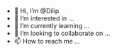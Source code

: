 - 👋 Hi, I’m @Dilip
- 👀 I’m interested in ...
- 🌱 I’m currently learning ...
- 💞️ I’m looking to collaborate on ...
- 📫 How to reach me ...

<!---
Dilipmuz/Dilipmuz is a ✨ special ✨ repository because its `README.md` (this file) appears on your GitHub profile.
You can click the Preview link to take a look at your changes.
--->
